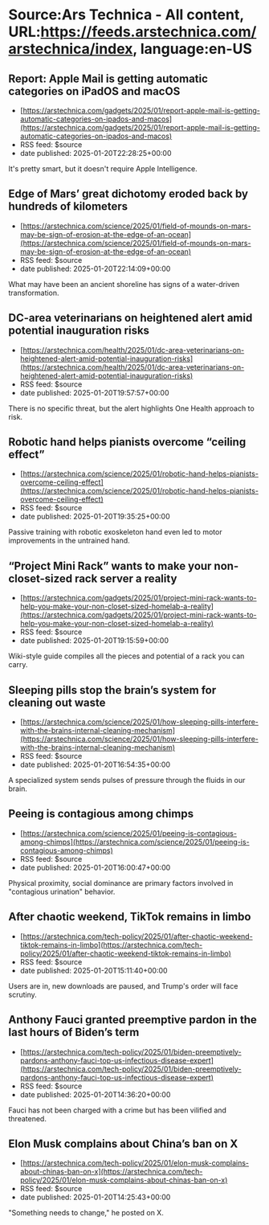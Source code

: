 # Source:Ars Technica - All content, URL:https://feeds.arstechnica.com/arstechnica/index, language:en-US

## Report: Apple Mail is getting automatic categories on iPadOS and macOS
 - [https://arstechnica.com/gadgets/2025/01/report-apple-mail-is-getting-automatic-categories-on-ipados-and-macos](https://arstechnica.com/gadgets/2025/01/report-apple-mail-is-getting-automatic-categories-on-ipados-and-macos)
 - RSS feed: $source
 - date published: 2025-01-20T22:28:25+00:00

It's pretty smart, but it doesn't require Apple Intelligence.

## Edge of Mars’ great dichotomy eroded back by hundreds of kilometers
 - [https://arstechnica.com/science/2025/01/field-of-mounds-on-mars-may-be-sign-of-erosion-at-the-edge-of-an-ocean](https://arstechnica.com/science/2025/01/field-of-mounds-on-mars-may-be-sign-of-erosion-at-the-edge-of-an-ocean)
 - RSS feed: $source
 - date published: 2025-01-20T22:14:09+00:00

What may have been an ancient shoreline has signs of a water-driven transformation.

## DC-area veterinarians on heightened alert amid potential inauguration risks
 - [https://arstechnica.com/health/2025/01/dc-area-veterinarians-on-heightened-alert-amid-potential-inauguration-risks](https://arstechnica.com/health/2025/01/dc-area-veterinarians-on-heightened-alert-amid-potential-inauguration-risks)
 - RSS feed: $source
 - date published: 2025-01-20T19:57:57+00:00

There is no specific threat, but the alert highlights One Health approach to risk.

## Robotic hand helps pianists overcome “ceiling effect”
 - [https://arstechnica.com/science/2025/01/robotic-hand-helps-pianists-overcome-ceiling-effect](https://arstechnica.com/science/2025/01/robotic-hand-helps-pianists-overcome-ceiling-effect)
 - RSS feed: $source
 - date published: 2025-01-20T19:35:25+00:00

Passive training with robotic exoskeleton hand even led to motor improvements in the untrained hand.

## “Project Mini Rack” wants to make your non-closet-sized rack server a reality
 - [https://arstechnica.com/gadgets/2025/01/project-mini-rack-wants-to-help-you-make-your-non-closet-sized-homelab-a-reality](https://arstechnica.com/gadgets/2025/01/project-mini-rack-wants-to-help-you-make-your-non-closet-sized-homelab-a-reality)
 - RSS feed: $source
 - date published: 2025-01-20T19:15:59+00:00

Wiki-style guide compiles all the pieces and potential of a rack you can carry.

## Sleeping pills stop the brain’s system for cleaning out waste
 - [https://arstechnica.com/science/2025/01/how-sleeping-pills-interfere-with-the-brains-internal-cleaning-mechanism](https://arstechnica.com/science/2025/01/how-sleeping-pills-interfere-with-the-brains-internal-cleaning-mechanism)
 - RSS feed: $source
 - date published: 2025-01-20T16:54:35+00:00

A specialized system sends pulses of pressure through the fluids in our brain.

## Peeing is contagious among chimps
 - [https://arstechnica.com/science/2025/01/peeing-is-contagious-among-chimps](https://arstechnica.com/science/2025/01/peeing-is-contagious-among-chimps)
 - RSS feed: $source
 - date published: 2025-01-20T16:00:47+00:00

Physical proximity, social dominance are primary factors involved in "contagious urination" behavior.

## After chaotic weekend, TikTok remains in limbo
 - [https://arstechnica.com/tech-policy/2025/01/after-chaotic-weekend-tiktok-remains-in-limbo](https://arstechnica.com/tech-policy/2025/01/after-chaotic-weekend-tiktok-remains-in-limbo)
 - RSS feed: $source
 - date published: 2025-01-20T15:11:40+00:00

Users are in, new downloads are paused, and Trump's order will face scrutiny.

## Anthony Fauci granted preemptive pardon in the last hours of Biden’s term
 - [https://arstechnica.com/tech-policy/2025/01/biden-preemptively-pardons-anthony-fauci-top-us-infectious-disease-expert](https://arstechnica.com/tech-policy/2025/01/biden-preemptively-pardons-anthony-fauci-top-us-infectious-disease-expert)
 - RSS feed: $source
 - date published: 2025-01-20T14:36:20+00:00

Fauci has not been charged with a crime but has been vilified and threatened.

## Elon Musk complains about China’s ban on X
 - [https://arstechnica.com/tech-policy/2025/01/elon-musk-complains-about-chinas-ban-on-x](https://arstechnica.com/tech-policy/2025/01/elon-musk-complains-about-chinas-ban-on-x)
 - RSS feed: $source
 - date published: 2025-01-20T14:25:43+00:00

"Something needs to change," he posted on X.

